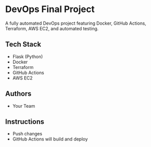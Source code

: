 # DevOps Final Project

A fully automated DevOps project featuring Docker, GitHub Actions, Terraform, AWS EC2, and automated testing.

## Tech Stack
- Flask (Python)
- Docker
- Terraform
- GitHub Actions
- AWS EC2

## Authors
- Your Team

## Instructions
- Push changes
- GitHub Actions will build and deploy

